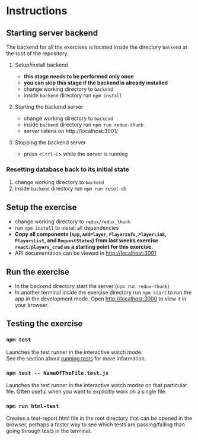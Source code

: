 <!-- @format -->

# Instructions

## Starting server backend

The backend for all the exercises is located inside the directory `backend` at the root of the repository.

1. Setup/install backend

   - **this stage needs to be performed only once**
   - **you can skip this stage if the backend is already installed**
   - change working directory to `backend`
   - inside `backend` directory run `npm install`

2. Starting the backend server

   - change working directory to `backend`
   - inside `backend` directory run `npm run redux-thunk`
   - server listens on http://localhost:3001/

3. Stopping the backend server
   - press <`Ctrl-C`> while the server is running

### Resetting database back to its initial state

1. change working directory to `backend`
2. inside `backend` directory run `npm run reset-db`

## Setup the exercise

- change working directory to `redux/redux_thunk`
- run `npm install` to install all dependencies
- **Copy all components (`App`, `AddPlayer`, `PlayerInfo`, `PlayerLink`, `PlayersList`, and `RequestStatus`) from last weeks exercise `react/players_crud` as a starting point for this exercise.**
- API documentation can be viewed in [http://localhost:3001](http://localhost:3001)

## Run the exercise

- In the backend directory start the server (`npm run redux-thunk`)
- In another terminal inside the exercise directory run `npm start` to run the app in the development mode. Open [http://localhost:3000](http://localhost:3000)
  to view it in your browser.

## Testing the exercise

### `npm test`

Launches the test runner in the interactive watch mode.\
See the section about [running tests](https://facebook.github.io/create-react-app/docs/running-tests) for more information.

### `npm test -- NameOfTheFile.test.js`

Launches the test runner in the interactive watch modse on that particular file. Often useful when you want to explicitly work on a single file.

### `npm run html-test`

Creates a test-report.html file in the root directory that can be opened in the browser, perhaps a faster way to see which tests are passing/failing than going through tests in the terminal.
